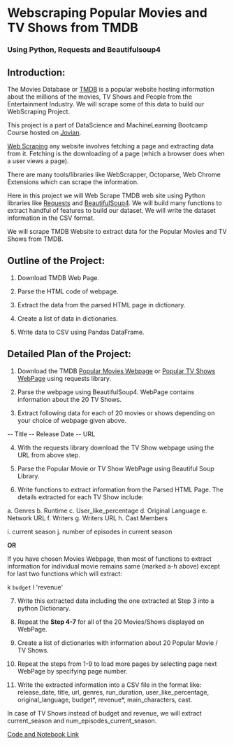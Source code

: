 
# Webscraping Popular Movies and TV Shows from TMDB

### Using Python, Requests and Beautifulsoup4

## Introduction:

The Movies Database or [TMDB]("https://www.themoviedb.org/") is a popular website hosting information about the millions of the movies, TV Shows and People from the Entertainment Industry. We will scrape some of this data to build our WebScraping Project.

This project is a part of DataScience and MachineLearning Bootcamp Course hosted on [Jovian]("https://jovian.ai/learn/zero-to-data-analyst-bootcamp").

[Web Scraping]("https://en.wikipedia.org/wiki/Web_scraping") any website involves fetching a page and extracting data from it. Fetching is the downloading of a page (which a browser does when a user views a page).

There are many tools/libraries like WebScrapper, Octoparse, Web Chrome Extensions which can scrape the information. 

Here in this project we will Web Scrape TMDB web site using Python libraries like [Requests]("https://pypi.org/project/requests/") and [BeautifulSoup4]("https://www.crummy.com/software/BeautifulSoup/bs4/doc/"). We will build many functions to extract handful of features to build our dataset. We will write the dataset information in the CSV format.

We will scrape TMDB Website to extract data for the Popular Movies and TV Shows from TMDB. 

## Outline of the Project:

1. Download TMDB Web Page.

2. Parse the HTML code of webpage.

3. Extract the data from the parsed HTML page in dictionary.

4. Create a list of data in dictionaries.

5. Write data to CSV using Pandas DataFrame.


## Detailed Plan of the Project:

1. Download the TMDB [Popular Movies Webpage](https://www.themoviedb.org/movie) or [Popular TV Shows WebPage](https://www.themoviedb.org/tv) using requests library.

2. Parse the webpage using BeautifulSoup4. WebPage contains information about the 20 TV Shows.

3. Extract following data for each of 20 movies or shows depending on your choice of webpage given above.

-- Title
-- Release Date
-- URL


4. With the requests library download the TV Show webpage using the URL from above step.

5. Parse the Popular Movie or TV Show WebPage using Beautiful Soup Library.

6. Write functions to extract information from the Parsed HTML Page. The details extracted for each TV Show include:

a. Genres
b. Runtime
c. User_like_percentage
d. Original Language
e. Network URL
f. Writers
g. Writers URL
h. Cast Members

i. current season
j. number of episodes in current season

**OR** 

If you have chosen Movies Webpage, then most of functions to extract information for individual movie remains same (marked a-h above) except for last two functions which will extract:

k `budget`
l 'revenue'

7. Write this extracted data including the one extracted at Step 3 into a python Dictionary.

8. Repeat the **Step 4-7** for all of the 20 Movies/Shows displayed on WebPage.

9. Create a list of dictionaries with information about 20 Popular Movie / TV Shows.

10. Repeat the steps from 1-9 to load more pages by selecting page next WebPage by specifying page number.

11. Write the extracted information into a CSV file in the format like:
release_date, title, url, genres, run_duration, user_like_percentage, original_language, budget*, revenue*, main_characters, cast.

In case of TV Shows instead of budget and revenue, we will extract current_season and num_episodes_current_season.

[Code and Notebook Link](https://jovian.com/shubhdak/webscraping-tmdb)
